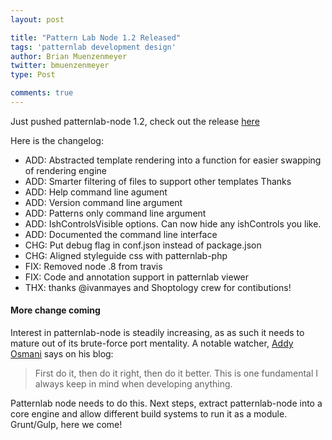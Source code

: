 ```yaml
---
layout: post

title: "Pattern Lab Node 1.2 Released"
tags: 'patternlab development design'
author: Brian Muenzenmeyer
twitter: bmuenzenmeyer
type: Post

comments: true
---
```


Just pushed patternlab-node 1.2, check out the release [here](https://github.com/pattern-lab/patternlab-node/releases/tag/v0.1.2)

Here is the changelog:

* ADD: Abstracted template rendering into a function for easier swapping of rendering engine
* ADD: Smarter filtering of files to support other templates Thanks
* ADD: Help command line agument
* ADD: Version command line argument
* ADD: Patterns only command line argument
* ADD: IshControlsVisible options. Can now hide any ishControls you like.
* ADD: Documented the command line interface
* CHG: Put debug flag in conf.json instead of package.json
* CHG: Aligned styleguide css with patternlab-php
* FIX: Removed node .8 from travis
* FIX: Code and annotation support in patternlab viewer
* THX: thanks @ivanmayes and Shoptology crew for contibutions!

#### More change coming
Interest in patternlab-node is steadily increasing, as as such it needs to mature out of its brute-force port mentality. A notable watcher, [Addy Osmani](https://twitter.com/addyosmani) says on his blog:

> First do it, then do it right, then do it better. This is one fundamental I always keep in mind when developing anything.

Patternlab node needs to do this. Next steps, extract patternlab-node into a core engine and allow different build systems to run it as a module. Grunt/Gulp, here we come!
